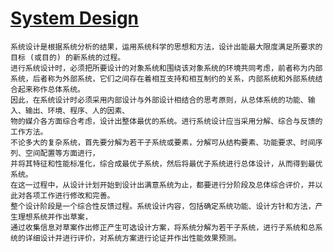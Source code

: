 # [System Design](https://baike.baidu.com/item/系统设计)
    系统设计是根据系统分析的结果，运用系统科学的思想和方法，设计出能最大限度满足所要求的目标 (或目的) 的新系统的过程。
    进行系统设计时，必须把所要设计的对象系统和围绕该对象系统的环境共同考虑，前者称为内部系统，后者称为外部系统，它们之间存在着相互支持和相互制约的关系，内部系统和外部系统结合起来称作总体系统。
    因此，在系统设计时必须采用内部设计与外部设计相结合的思考原则，从总体系统的功能、输入、输出、环境、程序、人的因素、
    物的媒介各方面综合考虑，设计出整体最优的系统。进行系统设计应当采用分解、综合与反馈的工作方法。
    不论多大的复杂系统，首先要分解为若干子系统或要素，分解可从结构要素、功能要求、时间序列、空间配置等方面进行，
    并将其特征和性能标准化，综合成最优子系统，然后将最优子系统进行总体设计，从而得到最优系统。
    在这一过程中，从设计计划开始到设计出满意系统为止，都要进行分阶段及总体综合评价，并以此对各项工作进行修改和完善。
    整个设计阶段是一个综合性反馈过程。系统设计内容，包括确定系统功能、设计方针和方法，产生理想系统并作出草案，
    通过收集信息对草案作出修正产生可选设计方案，将系统分解为若干子系统，进行子系统和总系统的详细设计并进行评价，对系统方案进行论证并作出性能效果预测。


